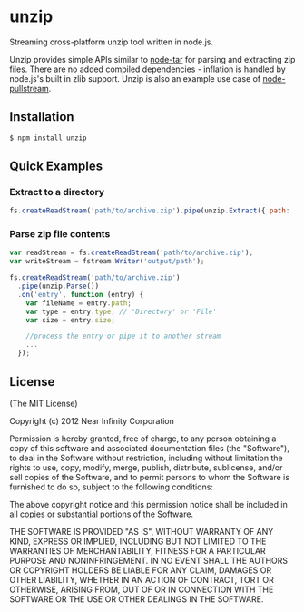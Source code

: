 # unzip

Streaming cross-platform unzip tool written in node.js.

Unzip provides simple APIs similar to [node-tar](https://github.com/isaacs/node-tar) for parsing and extracting zip files.
There are no added compiled dependencies - inflation is handled by node.js's built in zlib support.  Unzip is also an
example use case of [node-pullstream](https://github.com/nearinfinity/node-pullstream).

## Installation

```bash
$ npm install unzip
```

## Quick Examples

### Extract to a directory
```javascript
fs.createReadStream('path/to/archive.zip').pipe(unzip.Extract({ path: 'output/path' }));
```

### Parse zip file contents
```javascript
var readStream = fs.createReadStream('path/to/archive.zip');
var writeStream = fstream.Writer('output/path');

fs.createReadStream('path/to/archive.zip')
  .pipe(unzip.Parse())
  .on('entry', function (entry) {
    var fileName = entry.path;
    var type = entry.type; // 'Directory' or 'File'
    var size = entry.size;

    //process the entry or pipe it to another stream
    ...
  });
```

## License

(The MIT License)

Copyright (c) 2012 Near Infinity Corporation

Permission is hereby granted, free of charge, to any person obtaining
a copy of this software and associated documentation files (the
"Software"), to deal in the Software without restriction, including
without limitation the rights to use, copy, modify, merge, publish,
distribute, sublicense, and/or sell copies of the Software, and to
permit persons to whom the Software is furnished to do so, subject to
the following conditions:

The above copyright notice and this permission notice shall be
included in all copies or substantial portions of the Software.

THE SOFTWARE IS PROVIDED "AS IS", WITHOUT WARRANTY OF ANY KIND,
EXPRESS OR IMPLIED, INCLUDING BUT NOT LIMITED TO THE WARRANTIES OF
MERCHANTABILITY, FITNESS FOR A PARTICULAR PURPOSE AND
NONINFRINGEMENT. IN NO EVENT SHALL THE AUTHORS OR COPYRIGHT HOLDERS BE
LIABLE FOR ANY CLAIM, DAMAGES OR OTHER LIABILITY, WHETHER IN AN ACTION
OF CONTRACT, TORT OR OTHERWISE, ARISING FROM, OUT OF OR IN CONNECTION
WITH THE SOFTWARE OR THE USE OR OTHER DEALINGS IN THE SOFTWARE.
